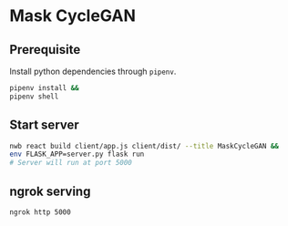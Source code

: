 # Mask CycleGAN

## Prerequisite

Install python dependencies through `pipenv`.

```bash
pipenv install &&
pipenv shell
```

## Start server

```bash
nwb react build client/app.js client/dist/ --title MaskCycleGAN &&
env FLASK_APP=server.py flask run
# Server will run at port 5000
```

## ngrok serving

```bash
ngrok http 5000
```
